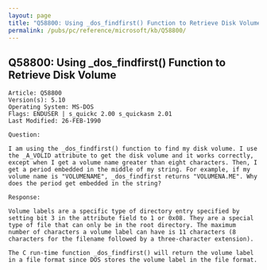 ```yaml
---
layout: page
title: "Q58800: Using _dos_findfirst() Function to Retrieve Disk Volume"
permalink: /pubs/pc/reference/microsoft/kb/Q58800/
---
```


## Q58800: Using _dos_findfirst() Function to Retrieve Disk Volume

	Article: Q58800
	Version(s): 5.10
	Operating System: MS-DOS
	Flags: ENDUSER | s_quickc 2.00 s_quickasm 2.01
	Last Modified: 26-FEB-1990
	
	Question:
	
	I am using the _dos_findfirst() function to find my disk volume. I use
	the _A_VOLID attribute to get the disk volume and it works correctly,
	except when I get a volume name greater than eight characters. Then, I
	get a period embedded in the middle of my string. For example, if my
	volume name is "VOLUMENAME", _dos_findfirst returns "VOLUMENA.ME". Why
	does the period get embedded in the string?
	
	Response:
	
	Volume labels are a specific type of directory entry specified by
	setting bit 3 in the attribute field to 1 or 0x08. They are a special
	type of file that can only be in the root directory. The maximum
	number of characters a volume label can have is 11 characters (8
	characters for the filename followed by a three-character extension).
	
	The C run-time function _dos_findfirst() will return the volume label
	in a file format since DOS stores the volume label in the file format.
